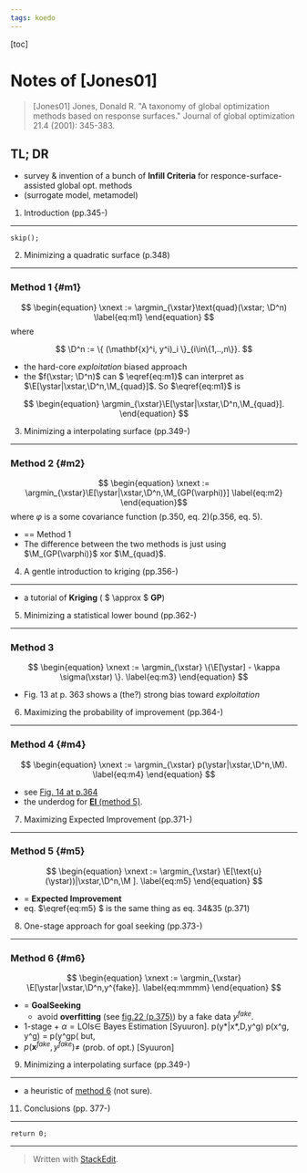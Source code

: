 ```yaml
---
tags: koedo
---
```

[toc]

Notes of [Jones01]
===========

> [Jones01]  Jones, Donald R. "A taxonomy of global optimization methods based on response surfaces." Journal of global optimization 21.4 (2001): 345-383. 

TL; DR
------------

- survey & invention of a bunch of **Infill Criteria** for responce-surface-assisted global opt. methods
- (surrogate model, metamodel)

$$
\newcommand{\argmin}{\mathop{\mathrm{arg\,min}}}
\newcommand{\argmax}{\mathop{\mathrm{arg\,max}}}
\newcommand{\xstar}{\mathop{\mathbf{x}^{\ast}}}
\newcommand{\ystar}{\mathop{y^{\ast}}\nolimits}
\newcommand{\xnext}{\mathop{\mathbf{x}^{n+1}}}
\newcommand{\E}{\mathop{\Bbb{E}}\nolimits}
\newcommand{\D}{\mathop{\mathcal{D}}\nolimits}
\newcommand{\M}{\mathop{\mathcal{M}}\nolimits}
$$



1. Introduction (pp.345-)
--------------
`skip();`


2. Minimizing a quadratic surface (p.348)
--------------

### Method 1 {#m1}

$$ \begin{equation}
 \xnext := \argmin_{\xstar}\text{quad}(\xstar; \D^n) 
 \label{eq:m1}
\end{equation}  $$
where

$$
\D^n := \{ (\mathbf{x}^i, y^i)_i \}_{i\in\{1,..,n\}}.
$$

- the hard-core *exploitation* biased approach
- the $f(\xstar; \D^n)$ can $ \eqref{eq:m1}$ can interpret as $\E[\ystar|\xstar,\D^n,\M_{quad}]$. So $\eqref{eq:m1}$ is

$$ \begin{equation}
   \argmin_{\xstar}\E[\ystar|\xstar,\D^n,\M_{quad}]. 
\end{equation} $$ 


3. Minimizing a interpolating surface (pp.349-)
--------------

### Method 2 {#m2}
$$ \begin{equation}
\xnext := \argmin_{\xstar}\E[\ystar|\xstar,\D^n,\M_{GP(\varphi)}]
\label{eq:m2}
\end{equation}$$ 
where $\varphi$ is a some covariance function (p.350, eq. 2)(p.356, eq. 5).

- == Method 1 
- The difference between the two methods is just using $\M_{GP(\varphi)}$ xor $\M_{quad}$.

4. A gentle introduction to kriging (pp.356-)
------------
* a tutorial of **Kriging** ( $ \approx $ **GP**)

5. Minimizing a statistical lower bound (pp.362-)
---------------
### Method 3

$$ \begin{equation}
\xnext := \argmin_{\xstar} \{\E[\ystar] - \kappa \sigma(\xstar) \}.
 \label{eq:m3}
\end{equation}  $$

- Fig. 13 at p. 363 shows a (the?) strong bias toward *exploitation*

6. Maximizing the probability of improvement (pp.364-)
-----------------

### Method 4 {#m4}
$$ \begin{equation}
\xnext := \argmin_{\xstar} p(\ystar|\xstar,\D^n,\M).
\label{eq:m4}
\end{equation}  $$

- see [Fig. 14 at p.364](https://cdn.pbrd.co/images/GQDU0gA.png)
- the underdog for [**EI** (method 5)](#m5).


7. Maximizing Expected Improvement (pp.371-)
----------------------------

### Method 5 {#m5}

$$ \begin{equation}
\xnext := \argmin_{\xstar} \E[\text{u}(\ystar))|\xstar,\D^n,\M ].
\label{eq:m5}
\end{equation}  $$

-  = **Expected Improvement**
- eq. $\eqref{eq:m5} $ is the same thing as eq. 34&35 (p.371)

8. One-stage approach for goal seeking (pp.373-)
---------------------------

### Method 6 {#m6}

$$ \begin{equation}
\xnext := \argmin_{\xstar} \E[\ystar|\xstar,\D^n,y^{fake}].
\label{eq:mmmm}
\end{equation}  $$

- = **GoalSeeking**
	- avoid **overfitting** (see [fig.22 (p.375)](https://cdn.pbrd.co/images/GQ6tLnY.png)) by a fake data $y^{fake}$.
- 1-stage + $\alpha = \mathrm{LOIs}\in$ Bayes Estimation [Syuuron].
p(y*|x*,D,y^g) p(x^g, y^g) = p(y^gp(
but,
- $p(\mathbf{x}^{fake},y^{fake}) \neq$ (prob. of opt.) [Syuuron]

9. Minimizing a interpolating surface (pp.349-)
-----------------------------

- a heuristic of [method 6](#m6) (not sure).

11. Conclusions (pp. 377-)
-----------------------------
    return 0;


--------------
> Written with [StackEdit](https://stackedit.io/).